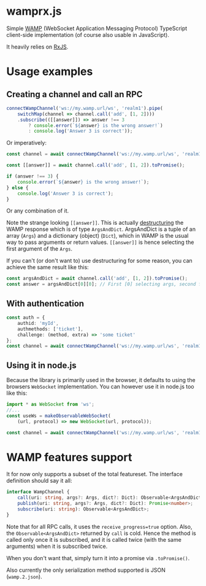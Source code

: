 # wamprx.js

Simple [WAMP](https://wamp-proto.org) (WebSocket Application Messaging Protocol) TypeScript client-side implementation (of course also usable in JavaScript).

It heavily relies on [RxJS](https://www.learnrxjs.io/).

# Usage examples

## Creating a channel and call an RPC

```typescript
connectWampChannel('ws://my.wamp.url/ws', 'realm1').pipe(
    switchMap(channel => channel.call('add', [1, 2])))
    .subscribe(([[answer]]) => answer !== 3
        ? console.error(`${answer} is the wrong answer!`)
        : console.log('Answer 3 is correct'));
```

Or imperatively:

```typescript
const channel = await connectWampChannel('ws://my.wamp.url/ws', 'realm1').toPromise();

const [[answer]] = await channel.call('add', [1, 2]).toPromise();

if (answer !== 3) {
    console.error(`${answer} is the wrong answer!`);
} else {
    console.log('Answer 3 is correct');
}
```

Or any combination of it.

Note the strange looking `[[answer]]`. This is actually [destructuring](https://developer.mozilla.org/en-US/docs/Web/JavaScript/Reference/Operators/Destructuring_assignment) the WAMP response which is of type `ArgsAndDict`. ArgsAndDict is a tuple of an array (`Args`) and a dictionary (object) (`Dict`), which in WAMP is the usual way to pass arguments or return values. `[[answer]]` is hence selecting the first argument of the `Args`.

If you can't (or don't want to) use destructuring for some reason, you can achieve the same result like this:

```typescript
const argsAndDict = await channel.call('add', [1, 2]).toPromise();
const answer = argsAndDict[0][0]; // First [0] selecting args, second for selecting first arg
```

## With authentication

```typescript
const auth = {
    authid: 'myId',
    authmethods: ['ticket'],
    challenge: (method, extra) => 'some ticket'
};
const channel = await connectWampChannel('ws://my.wamp.url/ws', 'realm1', auth).toPromise();
```

## Using it in node.js

Because the library is primarily used in the browser, it defaults to using the browsers `WebSocket` implementation.
You can however use it in node.js too like this:

```typescript
import * as WebSocket from 'ws';
//...
const useWs = makeObservableWebSocket(
    (url, protocol) => new WebSocket(url, protocol));

const channel = await connectWampChannel('ws://my.wamp.url/ws', 'realm1', undefined, useWs).toPromise();
```

# WAMP features support

It for now only supports a subset of the total featureset. The interface definition should say it all:

```typescript
interface WampChannel {
    call(uri: string, args?: Args, dict?: Dict): Observable<ArgsAndDict>;
    publish(uri: string, args?: Args, dict?: Dict): Promise<number>;
    subscribe(uri: string): Observable<ArgsAndDict>;
}
```

Note that for all RPC calls, it uses the `receive_progress=true` option. Also, the `Observable<ArgsAndDict>` returned by `call` is cold. Hence the method is called only once it is subscribed, and it is called twice (with the same arguments) when it is subscribed twice.

When you don't want that, simply turn it into a promise via `.toPromise()`.

Also currently the only serialization method supported is JSON (`wamp.2.json`).
